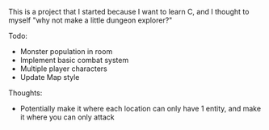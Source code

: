 This is a project that I started because I want to learn C, and I thought to myself "why not make a little dungeon explorer?"

Todo:
- Monster population in room
- Implement basic combat system
- Multiple player characters
- Update Map style

Thoughts:
- Potentially make it where each location can only have 1 entity, and make it where you can only attack 
